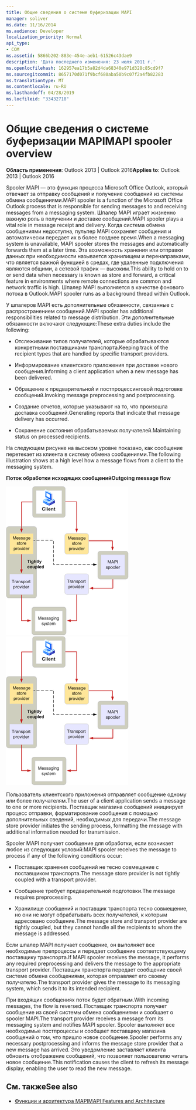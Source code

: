```yaml
---
title: Общие сведения о системе буферизации MAPI
manager: soliver
ms.date: 11/16/2014
ms.audience: Developer
localization_priority: Normal
api_type:
- COM
ms.assetid: 5866b202-883e-454e-aeb1-61526c43dae9
description: 'Дата последнего изменения: 23 июля 2011 г.'
ms.openlocfilehash: 162957ea17b5a82d4da68340e971d328c85cd9f7
ms.sourcegitcommit: 8657170d071f9bcf680aba50b9c07f2a4fb82283
ms.translationtype: MT
ms.contentlocale: ru-RU
ms.lasthandoff: 04/28/2019
ms.locfileid: "33432718"
---
```

# <a name="mapi-spooler-overview"></a><span data-ttu-id="938ee-103">Общие сведения о системе буферизации MAPI</span><span class="sxs-lookup"><span data-stu-id="938ee-103">MAPI spooler overview</span></span>
  
<span data-ttu-id="938ee-104">**Область применения**: Outlook 2013 | Outlook 2016</span><span class="sxs-lookup"><span data-stu-id="938ee-104">**Applies to**: Outlook 2013 | Outlook 2016</span></span> 
  
<span data-ttu-id="938ee-105">Spooler MAPI — это функция процесса Microsoft Office Outlook, который отвечает за отправку сообщений и получение сообщений из системы обмена сообщениями.</span><span class="sxs-lookup"><span data-stu-id="938ee-105">MAPI spooler is a function of the Microsoft Office Outlook process that is responsible for sending messages to and receiving messages from a messaging system.</span></span> <span data-ttu-id="938ee-106">Шпалер MAPI играет жизненно важную роль в получении и доставке сообщений.</span><span class="sxs-lookup"><span data-stu-id="938ee-106">MAPI spooler plays a vital role in message receipt and delivery.</span></span> <span data-ttu-id="938ee-107">Когда система обмена сообщениями недоступна, пульпер MAPI сохраняет сообщения и автоматически передает их в более позднее время.</span><span class="sxs-lookup"><span data-stu-id="938ee-107">When a messaging system is unavailable, MAPI spooler stores the messages and automatically forwards them at a later time.</span></span> <span data-ttu-id="938ee-108">Эта возможность хранения или отправки данных при необходимости называется хранилищем и перенаправками, что является важной функцией в средах, где удаленные подключения являются общими, а сетевой трафик — высоким.</span><span class="sxs-lookup"><span data-stu-id="938ee-108">This ability to hold on to or send data when necessary is known as store and forward, a critical feature in environments where remote connections are common and network traffic is high.</span></span> <span data-ttu-id="938ee-109">Шпалер MAPI выполняется в качестве фонового потока в Outlook.</span><span class="sxs-lookup"><span data-stu-id="938ee-109">MAPI spooler runs as a background thread within Outlook.</span></span>
  
<span data-ttu-id="938ee-110">У шпалеров MAPI есть дополнительные обязанности, связанные с распространением сообщений.</span><span class="sxs-lookup"><span data-stu-id="938ee-110">MAPI spooler has additional responsibilities related to message distribution.</span></span> <span data-ttu-id="938ee-111">Эти дополнительные обязанности включают следующие:</span><span class="sxs-lookup"><span data-stu-id="938ee-111">These extra duties include the following:</span></span>
  
- <span data-ttu-id="938ee-112">Отслеживание типов получателей, которые обрабатываются конкретными поставщиками транспорта.</span><span class="sxs-lookup"><span data-stu-id="938ee-112">Keeping track of the recipient types that are handled by specific transport providers.</span></span>
    
- <span data-ttu-id="938ee-113">Информирование клиентского приложения при доставке нового сообщения.</span><span class="sxs-lookup"><span data-stu-id="938ee-113">Informing a client application when a new message has been delivered.</span></span>
    
- <span data-ttu-id="938ee-114">Обращение к предварительной и постпроцессинговой подготовке сообщений.</span><span class="sxs-lookup"><span data-stu-id="938ee-114">Invoking message preprocessing and postprocessing.</span></span>
    
- <span data-ttu-id="938ee-115">Создание отчетов, которые указывают на то, что произошла доставка сообщений.</span><span class="sxs-lookup"><span data-stu-id="938ee-115">Generating reports that indicate that message delivery has occurred.</span></span>
    
- <span data-ttu-id="938ee-116">Сохранение состояния обрабатываемых получателей.</span><span class="sxs-lookup"><span data-stu-id="938ee-116">Maintaining status on processed recipients.</span></span>
    
<span data-ttu-id="938ee-117">На следующем рисунке на высоком уровне показано, как сообщение перетекает из клиента в систему обмена сообщениями.</span><span class="sxs-lookup"><span data-stu-id="938ee-117">The following illustration shows at a high level how a message flows from a client to the messaging system.</span></span>
  
<span data-ttu-id="938ee-118">**Поток обработки исходящих сообщений**</span><span class="sxs-lookup"><span data-stu-id="938ee-118">**Outgoing message flow**</span></span>
  
<span data-ttu-id="938ee-119">![Исходяние потока исходяющих](media/amapi_46.gif "сообщений")</span><span class="sxs-lookup"><span data-stu-id="938ee-119">![Outgoing message flow](media/amapi_46.gif "Outgoing message flow")</span></span>
  
<span data-ttu-id="938ee-120">Пользователь клиентского приложения отправляет сообщение одному или более получателям.</span><span class="sxs-lookup"><span data-stu-id="938ee-120">The user of a client application sends a message to one or more recipients.</span></span> <span data-ttu-id="938ee-121">Поставщик магазина сообщений инициирует процесс отправки, форматирование сообщения с помощью дополнительных сведений, необходимых для передачи.</span><span class="sxs-lookup"><span data-stu-id="938ee-121">The message store provider initiates the sending process, formatting the message with additional information needed for transmission.</span></span>
  
<span data-ttu-id="938ee-122">Spooler MAPI получает сообщение для обработки, если возникает любое из следующих условий:</span><span class="sxs-lookup"><span data-stu-id="938ee-122">MAPI spooler receives the message to process if any of the following conditions occur:</span></span>
  
- <span data-ttu-id="938ee-123">Поставщик хранения сообщений не тесно совмещение с поставщиком транспорта.</span><span class="sxs-lookup"><span data-stu-id="938ee-123">The message store provider is not tightly coupled with a transport provider.</span></span>
    
- <span data-ttu-id="938ee-124">Сообщение требует предварительной подготовки.</span><span class="sxs-lookup"><span data-stu-id="938ee-124">The message requires preprocessing.</span></span>
    
- <span data-ttu-id="938ee-125">Хранилище сообщений и поставщик транспорта тесно совмещение, но они не могут обрабатывать всех получателей, к которым адресовано сообщение.</span><span class="sxs-lookup"><span data-stu-id="938ee-125">The message store and transport provider are tightly coupled, but they cannot handle all the recipients to whom the message is addressed.</span></span>
    
<span data-ttu-id="938ee-126">Если шпалер MAPI получает сообщение, он выполняет все необходимые препроцессы и передает сообщение соответствующему поставщику транспорта.</span><span class="sxs-lookup"><span data-stu-id="938ee-126">If MAPI spooler receives the message, it performs any required preprocessing and delivers the message to the appropriate transport provider.</span></span> <span data-ttu-id="938ee-127">Поставщик транспорта передает сообщение своей системе обмена сообщениями, которая отправляет его своему получателю.</span><span class="sxs-lookup"><span data-stu-id="938ee-127">The transport provider gives the message to its messaging system, which sends it to its intended recipient.</span></span>
  
<span data-ttu-id="938ee-128">При входящих сообщениях поток будет обратным.</span><span class="sxs-lookup"><span data-stu-id="938ee-128">With incoming messages, the flow is reversed.</span></span> <span data-ttu-id="938ee-129">Поставщик транспорта получает сообщение из своей системы обмена сообщениями и сообщает о spooler MAPI.</span><span class="sxs-lookup"><span data-stu-id="938ee-129">The transport provider receives a message from its messaging system and notifies MAPI spooler.</span></span> <span data-ttu-id="938ee-130">Spooler выполняет все необходимые постпроцессы и сообщает поставщику магазина сообщений о том, что пришло новое сообщение.</span><span class="sxs-lookup"><span data-stu-id="938ee-130">Spooler performs any necessary postprocessing and informs the message store provider that a new message has arrived.</span></span> <span data-ttu-id="938ee-131">Это уведомление заставляет клиента обновить отображение сообщений, что позволяет пользователю читать новое сообщение.</span><span class="sxs-lookup"><span data-stu-id="938ee-131">This notification causes the client to refresh its message display, enabling the user to read the new message.</span></span>
  
## <a name="see-also"></a><span data-ttu-id="938ee-132">См. также</span><span class="sxs-lookup"><span data-stu-id="938ee-132">See also</span></span>

- [<span data-ttu-id="938ee-133">Функции и архитектура MAPI</span><span class="sxs-lookup"><span data-stu-id="938ee-133">MAPI Features and Architecture</span></span>](mapi-features-and-architecture.md)

